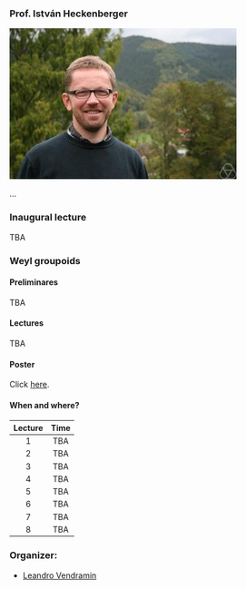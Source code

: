 ### Prof. István Heckenberger

![Heckenberger](heckenberger.jpeg)

...

### Inaugural lecture

TBA

### Weyl groupoids 

#### Preliminares 

TBA 

#### Lectures

TBA 

#### Poster 

Click [here](poster.pdf).

#### When and where? 

|   Lecture   |    Time      |
|:-----------:|:------------:|
|      1      |    TBA       |
|      2      |    TBA       |
|      3      |    TBA       |
|      4      |    TBA       |
|      5      |    TBA       |
|      6      |    TBA       |
|      7      |    TBA       |
|      8      |    TBA       |

### Organizer:

* [Leandro Vendramin](https://www.leandrovendramin.org/)

